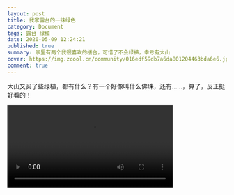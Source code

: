 ```yaml
---
layout: post
title: 我家露台的一抹绿色
category: Document
tags: 露台 绿植
date: 2020-05-09 12:24:21
published: true
summary: 家里有两个我很喜欢的楼台，可惜了不会绿植，幸亏有大山
cover: https://img.zcool.cn/community/016edf59db7a6da801204463bda6e6.jpg@1280w_1l_2o_100sh.jpg
comment: true
---
```


大山又买了些绿植，都有什么？有一个好像叫什么佛珠，还有……，算了，反正挺好看的！

<video controls="" autoplay="" width="380px" src="http://v.xiaohongshu.com/01e217442c63d690018370037f2ae27ebe_259.mp4?sign=76e80e8469e9ae76aa55635e207b96b7&t=6218fd00"></video>
